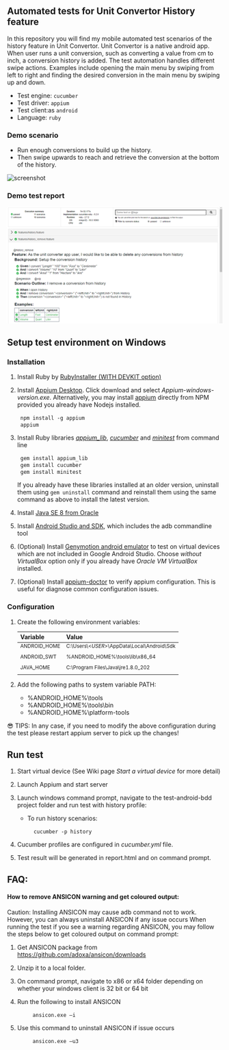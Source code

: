 ## Automated tests for Unit Convertor History feature
In this repository you will find my mobile automated test scenarios of the history feature in Unit Convertor.
Unit Convertor is a native android app. When user runs a unit conversion, such as converting a value from cm to inch, 
a conversion history is added. 
 The test automation handles different swipe actions. Examples include opening the main menu by swiping from 
 left to right and finding the desired conversion in the main menu by swiping up and down. 

* Test engine: `cucumber`
* Test driver: `appium`
* Test client:as `android`
* Language: `ruby`

### Demo scenario
* Run enough conversions to build up the history.
* Then swipe upwards to reach and retrieve the conversion at the bottom of the history.

![screenshot](https://github.com/candkyng/test-android-bdd/blob/main/demo/history_scroll.gif)

### Demo test report
![screenshot](https://github.com/candkyng/test-android-bdd/blob/main/demo/report.png) 

## Setup test environment on Windows
### Installation
1. Install Ruby by [RubyInstaller (WITH DEVKIT option)](https://rubyinstaller.org/downloads/)
1. Install [Appium Desktop](http://appium.io/). Click download and select _Appium-windows-version.exe_.
Alternatively, you may install [appium](https://www.npmjs.com/package/appium) directly from NPM provided you already have Nodejs installed.

        npm install -g appium
        appium
1. Install Ruby libraries [_appium_lib_](https://rubygems.org/gems/appium_lib), [_cucumber_](https://rubygems.org/gems/cucumber) and [_minitest_](https://rubygems.org/gems/minitest) from command line

        gem install appium_lib
        gem install cucumber
        gem install minitest

    If you already have these libraries installed at an older version, uninstall them using `gem uninstall` command and reinstall them using the same command as above to install the latest version.

1. Install [Java SE 8 from Oracle](https://www.oracle.com/ca-en/java/technologies/javase/javase-jdk8-downloads.html)
1. Install [Android Studio and SDK](https://developer.android.com/studio#downloads), which includes the adb commandline tool
1. (Optional) Install [Genymotion android emulator](https://www.genymotion.com/download/) to test on virtual devices which are not included in Google Android Studio. 
Choose _without VirtualBox_ option only if you already have _Oracle VM VirtualBox_ installed.
1. (Optional) Install [appium-doctor](https://github.com/appium/appium-doctor) to verify appium configuration. This is useful for diagnose common configuration issues.

### Configuration
1. Create the following environment variables:

     Variable    | Value |
     :------     |:---   |
     <sup>ANDROID_HOME | <sup>C:\Users\\<_USER_\>\AppData\Local\Android\Sdk |
     <sup>ANDROID_SWT  | <sup>%ANDROID_HOME%\tools\lib\x86_64 |
     <sup>JAVA_HOME    | <sup>C:\Program Files\Java\jre1.8.0_202 |

1. Add the following paths to system variable PATH:

    * %ANDROID_HOME%\tools
    * %ANDROID_HOME%\tools\bin
    * %ANDROID_HOME%\platform-tools

:sunglasses: 
TIPS: In any case, if you need to modify the above configuration during the test please restart appium server to pick up the changes!

## Run test
1. Start virtual device (See Wiki page _Start a virtual device_ for more detail)
1. Launch Appium and start server
1. Launch windows command prompt, navigate to the test-android-bdd project folder and run test with history profile:

    * To run history scenarios: 
        
            cucumber -p history
    
1. Cucumber profiles are configured in _cucumber.yml_ file.
1. Test result will be generated in report.html and on command prompt.

## FAQ:    
#### How to remove ANSICON warning and get coloured output:         
Caution: Installing ANSICON may cause adb command not to work. However, you can always uninstall ANSICON if any issue occurs
When running the test if you see a warning regarding ANSICON, you may follow the steps below to get coloured output on command prompt:     
1. Get ANSICON package from https://github.com/adoxa/ansicon/downloads
1. Unzip it to a local folder. 
1. On command prompt, navigate to x86 or x64 folder depending on whether your windows client is 32 bit or 64 bit
1. Run the following to install ANSICON
        
            ansicon.exe –i
1. Use this command to uninstall ANSICON if issue occurs

            ansicon.exe –u3
